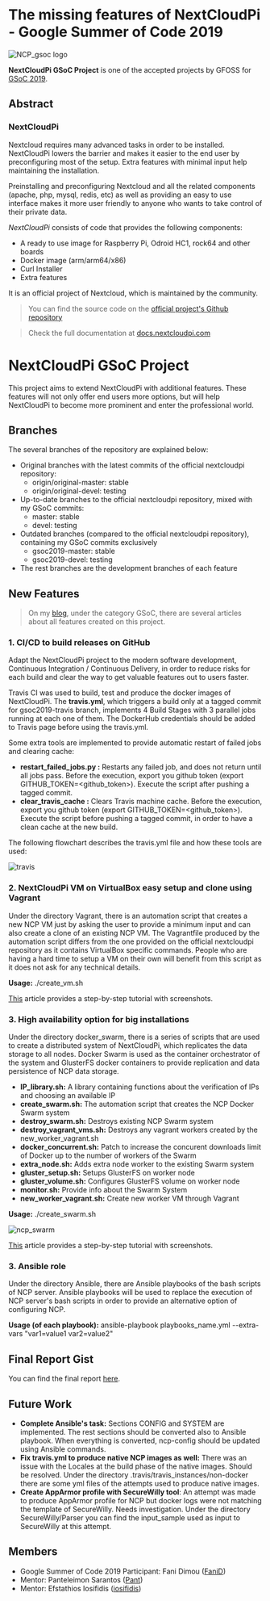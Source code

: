 # The missing features of NextCloudPi - Google Summer of Code 2019

![NCP_gsoc logo](https://www.dropbox.com/s/vc41b0g6pzs21l6/NCP_GSOC.png?raw=1)

**NextCloudPi GSoC Project** is one of the accepted projects by GFOSS for [GSoC 2019](https://summerofcode.withgoogle.com/about/).

## Abstract

### NextCloudPi

Nextcloud requires many advanced tasks in order to be installed. NextCloudPi lowers the barrier and makes it easier to the end user by preconfiguring most of the setup. Extra features with minimal input help maintaining the installation.

Preinstalling and preconfiguring Nextcloud and all the related components (apache, php, mysql, redis, etc) as well as providing an easy to use interface makes it more user friendly to anyone who wants to take control of their private data.

*NextCloudPi* consists of code that provides the following components:
* A ready to use image for Raspberry Pi, Odroid HC1, rock64 and other boards
* Docker image (arm/arm64/x86)
* Curl Installer
* Extra features

It is an official project of Nextcloud, which is maintained by the community.

> You can find the source code on the [official project's Github repository](https://github.com/nextcloud/nextcloudpi)

> Check the full documentation at [docs.nextcloudpi.com](https://docs.nextcloudpi.com)

# NextCloudPi GSoC Project

This project aims to extend NextCloudPi with additional features. These features will not only offer end users more options, but will help NextCloudPi to become more prominent and enter the professional world.

## Branches
The several branches of the repository are explained below:
* Original branches with the latest commits of the official nextcloudpi repository:
  - origin/original-master: stable 
  - origin/original-devel: testing
* Up-to-date branches to the official nextcloudpi repository, mixed with my GSoC commits:
  - master: stable
  - devel: testing
* Outdated branches (compared to the official nextcloudpi repository), containing my GSoC commits exclusively
  - gsoc2019-master: stable
  - gsoc2019-devel: testing
* The rest branches are the development branches of each feature

## New Features

> On my [blog](https://www.fanilicious.me/category/gsoc/), under the category GSoC, there are several articles about all features created on this project.

### 1. CI/CD to build releases on GitHub  

Adapt the NextCloudPi project to the modern software development, Continuous Integration / Continuous Delivery, in order to reduce risks for each build and clear the way to get valuable features out to users faster.  

Travis CI was used to build, test and produce the docker images of NextCloudPi. 
The **travis.yml**, which triggers a build only at a tagged commit for gsoc2019-travis branch, implements 4 Build Stages with 3 parallel jobs running at each one of them.
The DockerHub credentials should be added to Travis page before using the travis.yml.

Some extra tools are implemented to provide automatic restart of failed jobs and clearing cache:
* **restart_failed_jobs.py :** Restarts any failed job, and does not return until all jobs pass. Before the execution, export you github token (export GITHUB_TOKEN=<github_token>). Execute the script after pushing a tagged commit.
* **clear_travis_cache :** Clears Travis machine cache. Before the execution, export you github token (export GITHUB_TOKEN=<github_token>). Execute the script before pushing a tagged commit, in order to have a clean cache at the new build.

The following flowchart describes the travis.yml file and how these tools are used:

![travis](https://www.dropbox.com/s/ufwa1djuw7b2qok/TravisNCP_resized2.jpg?raw=1)

### 2. NextCloudPi VM on VirtualBox easy setup and clone using Vagrant
Under the directory Vagrant, there is an automation script that creates a new NCP VM just by asking the user to provide a minimum input and can also create a clone of an existing NCP VM.
The Vagrantfile produced by the automation script differs from the one provided on the official nextcloudpi repository as it contains VirtualBox specific commands.
People who are having a hard time to setup a VM on their own will benefit from this script as it does not ask for any technical details.

**Usage:** ./create_vm.sh

[This](https://www.fanilicious.me/2019/08/23/nextcloudpi-vm-on-virtualbox-easy-setup-and-clone/) article provides a step-by-step tutorial with screenshots.


### 3. High availability option for big installations
Under the directory docker_swarm, there is a series of scripts that are used to create a distributed system of NextCloudPi, which replicates the data storage to all nodes.
Docker Swarm is used as the container orchestrator of the system and GlusterFS docker containers to provide replication and data persistence of NCP data storage.

* **IP_library.sh:** A library containing functions about the verification of IPs and choosing an available IP
* **create_swarm.sh:** The automation script that creates the NCP Docker Swarm system
* **destroy_swarm.sh:** Destroys existing NCP Swarm system
* **destroy_vagrant_vms.sh:** Destroys any vagrant workers created by the new_worker_vagrant.sh
* **docker_concurrent.sh:** Patch to increase the concurent downloads limit of Docker up to the number of workers of the Swarm
* **extra_node.sh:** Adds extra node worker to the existing Swarm system
* **gluster_setup.sh:** Setups GlusterFS on worker node
* **gluster_volume.sh:** Configures GlusterFS volume on worker node
* **monitor.sh:** Provide info about the Swarm System
* **new_worker_vagrant.sh:** Create new worker VM through Vagrant 

**Usage:** ./create_swarm.sh

![ncp_swarm](https://www.dropbox.com/s/kwq59c83ezg1idb/swarm_resized.jpg?raw=1)

[This](https://ownyourbits.com/2019/08/21/make-your-nextcloudpi-highly-available/) article provides a step-by-step tutorial with screenshots.

### 3. Ansible role
Under the directory Ansible, there are Ansible playbooks of the bash scripts of NCP server. Ansible playbooks will be used to replace the execution of NCP server's bash scripts in order to provide an alternative option of configuring NCP.

**Usage (of each playbook):** ansible-playbook playbooks_name.yml --extra-vars "var1=value1 var2=value2"

## Final Report Gist
You can find the final report [here](https://gist.github.com/FaniD/e3217375a38c161d7f426abfb3a84300).

## Future Work
* **Complete Ansible's task:** Sections CONFIG and SYSTEM are implemented. The rest sections should be converted also to Ansible playbook. When everything is converted, ncp-config should be updated using Ansible commands.
* **Fix travis.yml to produce native NCP images as well:** There was an issue with the Locales at the build phase of the native images. Should be resolved. Under the directory .travis/travis_instances/non-docker there are some yml files of the attempts used to produce native images.
* **Create AppArmor profile with SecureWilly tool**: An attempt was made to produce AppArmor profile for NCP but docker logs were not matching the template of SecureWilly. Needs investigation. Under the directory SecureWilly/Parser you can find the input_sample used as input to SecureWilly at this attempt.

## Members

* Google Summer of Code 2019 Participant: Fani Dimou ([FaniD](https://github.com/FaniD))
* Mentor: Panteleimon Sarantos ([Pant](https://github.com/Pant)) 
* Mentor: Efstathios Iosifidis ([iosifidis](https://github.com/iosifidis))

